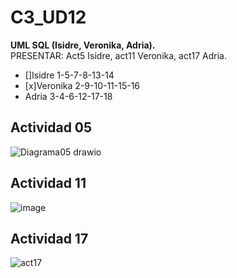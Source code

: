 # C3_UD12
<b> UML SQL (Isidre, Veronika, Adria).</b>
<br>PRESENTAR: Act5 Isidre, act11 Veronika, act17 Adria.<br>

<ul>
  <li>[]Isidre 1-5-7-8-13-14</li>

  <li>[x]Veronika 2-9-10-11-15-16</li>

<li>Adria 3-4-6-12-17-18</li>
</ul>

<h2>Actividad 05</h2>

![Diagrama05 drawio](https://user-images.githubusercontent.com/103040138/164430288-f1c09a90-2606-4c2c-9391-b0b895fad529.png)



<h2>Actividad 11</h2>

![image](https://user-images.githubusercontent.com/89861246/164409594-68a5279e-b226-4733-a535-7bee06402863.png)





<h2>Actividad 17 </h2>

![act17](https://user-images.githubusercontent.com/9555509/164427136-664fba9a-4a24-4610-8951-8f2617996687.png)
